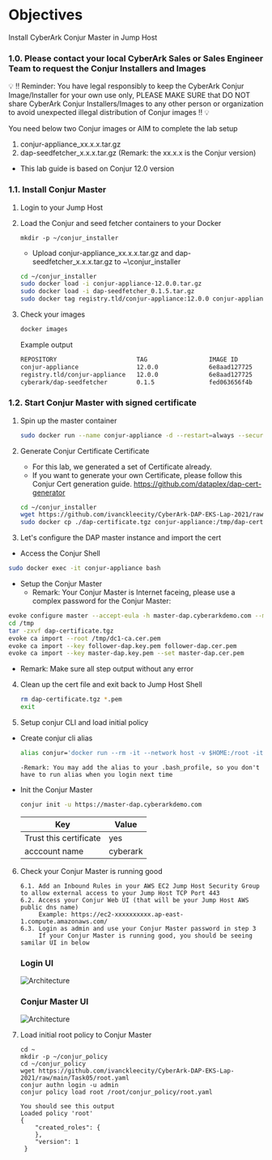 # Objectives
Install CyberArk Conjur Master in Jump Host

### 1.0. Please contact your local CyberArk Sales or Sales Engineer Team to request the Conjur Installers and Images
:bulb: :bangbang: Reminder: You have legal responsibly to keep the CyberArk Conjur Image/Installer for your own use only, PLEASE MAKE SURE that DO NOT share CyberArk Conjur Installers/Images to any other person or organization to avoid unexpected illegal distribution of Conjur images :bangbang: :bulb:

You need below two Conjur images or AIM to complete the lab setup
1. conjur-appliance_xx.x.x.tar.gz
2. dap-seedfetcher_x.x.x.tar.gz (Remark: the xx.x.x is the Conjur version)
- This lab guide is based on Conjur 12.0 version
   
### 1.1. Install Conjur Master

1. Login to your Jump Host
2. Load the Conjur and seed fetcher containers to your Docker
   ```
   mkdir -p ~/conjur_installer
   ```
   - Upload conjur-appliance_xx.x.x.tar.gz and dap-seedfetcher_x.x.x.tar.gz to ~\conjur_installer
   ```bash
   cd ~/conjur_installer
   sudo docker load -i conjur-appliance-12.0.0.tar.gz
   sudo docker load -i dap-seedfetcher_0.1.5.tar.gz
   sudo docker tag registry.tld/conjur-appliance:12.0.0 conjur-appliance:12.0.0
   ```
3. Check your images
   ```bash
   docker images
   ```
   
   Example output
   ```bash
   REPOSITORY                      TAG                 IMAGE ID            CREATED             SIZE
   conjur-appliance                12.0.0              6e8aad127725        2 months ago        1.19GB
   registry.tld/conjur-appliance   12.0.0              6e8aad127725        2 months ago        1.19GB
   cyberark/dap-seedfetcher        0.1.5               fed063656f4b        8 months ago        30MB
   ```

### 1.2. Start Conjur Master with signed certificate

1. Spin up the master container
   ```bash
   sudo docker run --name conjur-appliance -d --restart=always --security-opt seccomp:unconfined -p "443:443" -p "636:636" -p "5432:5432" -p "1999:1999" conjur-appliance:12.0.0
   ```

2. Generate Conjur Certificate Certificate
   
   - For this lab, we generated a set of Certificate already.
   - If you want to generate your own Certificate, please follow this Conjur Cert generation guide. https://github.com/dataplex/dap-cert-generator
      
   ```bash
   cd ~/conjur_installer
   wget https://github.com/ivanckleecity/CyberArk-DAP-EKS-Lap-2021/raw/main/Task05/dap-certificate.tgz
   sudo docker cp ./dap-certificate.tgz conjur-appliance:/tmp/dap-certificate.tgz
   ```

3.	Let's configure the DAP master instance and import the cert
   
   - Access the Conjur Shell
   ```bash
   sudo docker exec -it conjur-appliance bash
   ```
   - Setup the Conjur Master
      - Remark: Your Conjur Master is Internet faceing, please use a complex password for the Conjur Master: <your design password>
   ```bash
   evoke configure master --accept-eula -h master-dap.cyberarkdemo.com --master-altnames "master-dap.cyberarkdemo.com" -p <your design password> cyberark
   cd /tmp
   tar -zxvf dap-certificate.tgz
   evoke ca import --root /tmp/dc1-ca.cer.pem
   evoke ca import --key follower-dap.key.pem follower-dap.cer.pem
   evoke ca import --key master-dap.key.pem --set master-dap.cer.pem
   ```
   - Remark: Make sure all step output without any error

4. Clean up the cert file and exit back to Jump Host Shell
   ```bash
   rm dap-certificate.tgz *.pem
   exit
   ```

5. Setup conjur CLI and load initial policy
- Create conjur cli alias
   ```bash
   alias conjur='docker run --rm -it --network host -v $HOME:/root -it cyberark/conjur-cli:5'
   ```
      -Remark: You may add the alias to your .bash_profile, so you don't have to run alias when you login next time
- Init the Conjur Master
   ```bash
   conjur init -u https://master-dap.cyberarkdemo.com   
   ```
   Key|Value
   ---|-----
   Trust this certificate|yes
   acccount name|cyberark
   
6. Check your Conjur Master is running good
   ```
   6.1. Add an Inbound Rules in your AWS EC2 Jump Host Security Group to allow external access to your Jump Host TCP Port 443
   6.2. Access your Conjur Web UI (that will be your Jump Host AWS public dns name)
        Example: https://ec2-xxxxxxxxxx.ap-east-1.compute.amazonaws.com/
   6.3. Login as admin and use your Conjur Master password in step 3
        If your Conjur Master is running good, you should be seeing samilar UI in below
   ```
   
   ### Login UI
   ![Architecture](https://github.com/ivanckleecity/CyberArk-DAP-EKS-Lap-2021/blob/main/images/04-ConjurLoginUI.JPG)
   
   ### Conjur Master UI
   ![Architecture](https://github.com/ivanckleecity/CyberArk-DAP-EKS-Lap-2021/blob/main/images/04-ConjurLandingPage.JPG)

7. Load initial root policy to Conjur Master

   ```
   cd ~
   mkdir -p ~/conjur_policy
   cd ~/conjur_policy
   wget https://github.com/ivanckleecity/CyberArk-DAP-EKS-Lap-2021/raw/main/Task05/root.yaml
   conjur authn login -u admin
   conjur policy load root /root/conjur_policy/root.yaml
   ```
   ```
   You should see this output
   Loaded policy 'root'
   {
       "created_roles": {
       },
       "version": 1
    }
    ```
